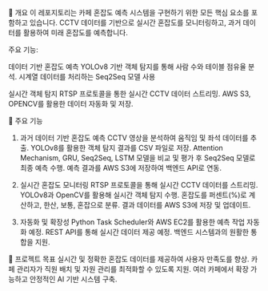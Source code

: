 📖 개요
이 레포지토리는 카페 혼잡도 예측 시스템을 구현하기 위한 모든 핵심 요소를 포함하고 있습니다. 
CCTV 데이터를 기반으로 실시간 혼잡도를 모니터링하고, 과거 데이터를 활용하여 미래 혼잡도를 예측합니다.

주요 기능:

데이터 기반 혼잡도 예측
YOLOv8 기반 객체 탐지를 통해 사람 수와 테이블 점유율 분석.
시계열 데이터를 처리하는 Seq2Seq 모델 사용

실시간 객체 탐지
RTSP 프로토콜을 통한 실시간 CCTV 데이터 스트리밍.
AWS S3, OPENCV를 활용한 데이터 자동화 및 저장.

🚀 주요 기능
1. 과거 데이터 기반 혼잡도 예측
CCTV 영상을 분석하여 움직임 및 좌석 데이터를 추출.
YOLOv8를 활용한 객체 탐지 결과를 CSV 파일로 저장.
Attention Mechanism, GRU, Seq2Seq, LSTM 모델을 비교 및 평가 후 Seq2Seq 모델로 최종 예측 수행.
예측 결과를 AWS S3에 저장하여 백엔드 API로 연동.

2. 실시간 혼잡도 모니터링
RTSP 프로토콜을 통해 실시간 CCTV 데이터를 스트리밍.
YOLOv8과 OpenCV를 활용해 실시간 객체 탐지 수행.
혼잡도를 퍼센트(%)로 계산하고, 한산, 보통, 혼잡으로 분류.
결과 데이터를 AWS S3에 저장 및 업데이트.

3. 자동화 및 확장성
Python Task Scheduler와 AWS EC2를 활용한 예측 작업 자동화 예정.
REST API를 통해 실시간 데이터 제공 예정.
백엔드 시스템과의 원활한 통합을 지원.

🎯 프로젝트 목표
실시간 및 정확한 혼잡도 데이터를 제공하여 사용자 만족도를 향상.
카페 관리자가 직원 배치 및 자원 관리를 최적화할 수 있도록 지원.
여러 카페에서 확장 가능하고 안정적인 AI 기반 시스템 구축.
